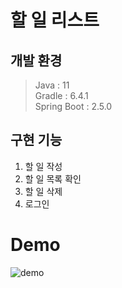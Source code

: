 # 할 일 리스트

## 개발 환경

> Java : 11  
> Gradle : 6.4.1  
> Spring Boot : 2.5.0

## 구현 기능

1. 할 일 작성
2. 할 일 목록 확인
3. 할 일 삭제
4. 로그인

# Demo

![demo](https://user-images.githubusercontent.com/45007556/122488383-53e15180-d018-11eb-892e-48ba3be53e11.gif)
